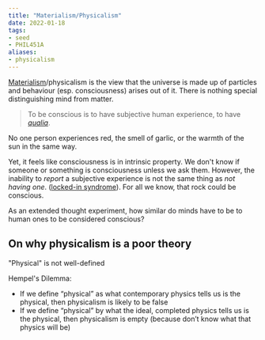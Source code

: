 ```yaml
---
title: "Materialism/Physicalism"
date: 2022-01-18
tags:
- seed
- PHIL451A
aliases:
- physicalism
---
```


[Materialism](thoughts/mind%20body%20problem.md)/physicalism is the view that the universe is made up of particles and behaviour (esp. consciousness) arises out of it. There is nothing special distinguishing mind from matter.

> To be conscious is to have subjective human experience, to have *[qualia](thoughts/qualia.md)*.

No one person experiences red, the smell of garlic, or the warmth of the sun in the same way.

Yet, it feels like consciousness is in intrinsic property. We don't know if someone or something is consciousness unless we ask them. However, the inability to _report_ a subjective experience is not the same thing as _not having one_. ([locked-in syndrome](https://en.wikipedia.org/wiki/Locked-in_syndrome)). For all we know, that rock could be conscious.

As an extended thought experiment, how similar do minds have to be to human ones to be considered conscious? 

## On why physicalism is a poor theory
"Physical" is not well-defined

Hempel's Dilemma:
- If we define “physical” as what contemporary physics tells us is the physical, then physicalism is likely to be false
- If we define “physical” by what the ideal, completed physics tells us is the physical, then physicalism is empty (because don’t know what that physics will be)